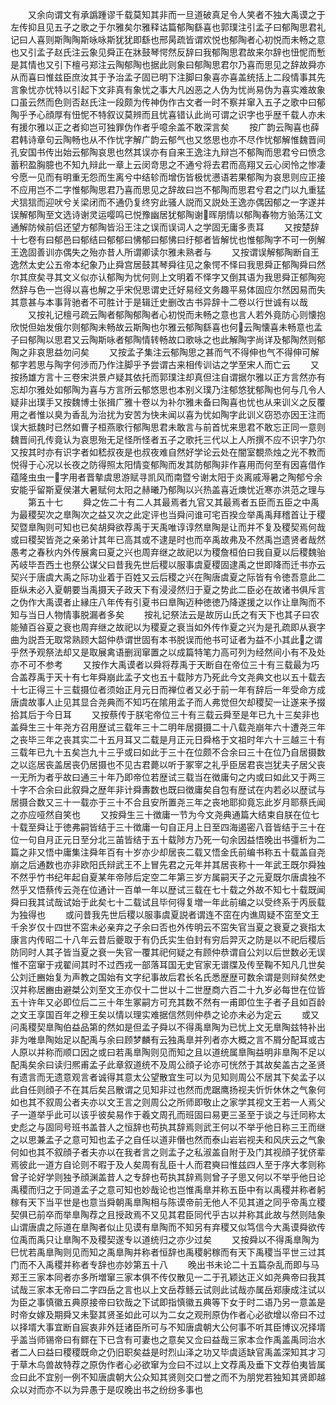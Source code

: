 <!-- { "loadSidebar": true } -->
　　又余向谓文有承譌踵谬千载莫知其非而一旦道破真足令人笑者不独大禹谟之于左传抑且见五子之歌之于尔雅矣尔雅释诂篇郁陶繇喜也郭璞注引孟子曰郁陶思君礼记曰人喜则斯陶陶斯咏咏斯犹犹即繇也邢昺疏皆谓欢悦也郁陶者心初悦而未畅之意也又引孟子赵氏注云象见舜正在牀鼓琴愕然反辞曰我郁陶思君故来尔辞也忸怩而慙是其情也又引下檀弓郑注云陶郁陶也据此则象曰郁陶思君尔乃喜而思见之辞故舜亦从而喜曰惟兹臣庶汝其于予治孟子固已明下注脚曰象喜亦喜盖统括上二段情事其先言象忧亦忧特以引起下文非真有象忧之事大凡凶恶之人伪为忧尚易伪为喜实难故象口虽云然而色则否赵氏注一段颇为传神伪作古文者一时不察并窜入五子之歌中曰郁陶乎予心顔厚有忸怩不特叙议莫辨而且忧喜错认此尚可谓之识字也乎歴千载人亦未有援尔雅以正之者抑岂可独罪伪作者乎噫余盖不敢深言矣
　　按广韵云陶喜也薛君韩诗章句云陶畅也从不作忧字解广韵云郁气也又悠思也亦不尽作忧郁解惟魏晋间孔安国书传出始云郁陶哀思也然其误亦有自来王逸注九辩岂不郁陶而思君兮曰愤念蓄积盈胸臆也不知九辩此一章上云闵竒思之不通兮将去君而高翔又云心闵怜之惨凄兮愿一见而有明重无怨而生离兮中结轸而增伤皆极忧懑语若果郁陶为哀思则应正接不应用岂不二字惟郁陶思君乃喜而思见之辞故曰岂不郁陶而思君兮君之门以九重猛犬狺狺而迎吠兮关梁闭而不通仍复终穷此骚人説而又説处王逸亦偶因郁之一字遂并误解郁陶至文选诗谢灵运嘤鸣已悦豫幽居犹郁陶谢晖朋情以郁陶春物方骀荡江文通解防候前侣还望方郁陶皆沿王注之误而误词人之学固无庸多责耳
　　又按楚辞十七卷有曰郁邑曰郁结曰郁郁曰怫郁曰郁怫曰纡郁者皆解忧也惟郁陶字不可一例解王逸固善训亦偶失之殆亦昔人所谓卿读尔雅未熟者与
　　又按谓误解郁陶断自王逸然太史公五帝本纪象乃止舜宫居鼓其琴舜往见之象愕不怿曰我思舜正郁陶舜曰然尔其庶矣寻其文义似亦认郁陶为忧何则上文明着不怿字又倒其语为我思舜正郁陶宛然辞与色一岂得以喜也解之乎宋倪思谓史迁好易经文务趣平易体固应尔然因易而失其意甚与本事背驰者不可胜计于是辑迁史删改古书异辞十二卷以行世诚有以哉
　　又按礼记檀弓疏云陶者郁陶郁陶者心初悦而未畅之意也言人若外竟防心则懐抱欣悦但始发俄尔则郁陶未畅故云斯陶也尔雅云郁陶繇喜也何云陶懐喜未畅意也孟子曰郁陶以思君又云陶斯咏者郁陶情转畅故口歌咏之也此解陶字尚详及郁陶然则郁陶之非哀思益勿问矣
　　又按孟子集注云郁陶思之甚而气不得伸也气不得伸可解郁字若思与陶字何渉而乃作注脚乎予尝谓古来相传训诂之学至宋人而亡云
　　又按扬雄方言十三卷宋洪景卢疑其依托而郭璞注却真但注自谓据尔雅以正方言然亦有忘却尔雅处如郁陶为喜与方言所云郁悠思也本别义璞乃注郁悠犹郁陶也何与几令人疑非出璞手又按魏博士张揖广雅十卷以为补尔雅未备曰陶喜也忧也从来训义之反覆用之者惟以臭为香乱为治扰为安苦为快未闻以喜为忧如陶字此训义窃恐亦因王注而误大抵魏时已然如曹子桓燕歌行郁陶思君未敢言与前首忧来思君不敢忘正同一意则魏晋间孔传竟认为哀思殆无足怪所怪者五子之歌托三代以上人所撰不应不识字乃尔又按其时亦有识字者如嵇叔夜是也叔夜难自然好学论云处在闇室覩烝烛之光不教而悦得于心况以长夜之防得照太阳情变郁陶而发其防郁陶非作喜用而何至有因喜借作蕴隆虫虫一字用者晋摰虞思游赋寻凯风而南暨兮谢太阳于炎离戚溽暑之陶郁兮余安能乎留斯夏侯湛大暑赋何太阳之赫曦乃郁陶以兴热盖喜近燠忧近寒亦洪范之理与
　　第五十七
　　舜之佐二十有二人其最焉者九官又其最焉者五臣而五臣之中禹为最稷契次之臯陶次之益又次之此定评也当舜问谁可宅百揆佥举禹禹拜稽首让于稷契暨臯陶则可知也已矣胡舜欲荐禹于天禹唯谆谆然臯陶是让而并不复及稷契焉何哉或曰稷契皆尧之亲弟计其年已高其或不逮是时也而卒禹故弗及不然禹岂遗贤者哉然愚考之春秋内外传展禽曰夏之兴也周弃继之故祀以为稷詹桓伯曰我自夏以后稷魏骀芮岐毕吾西土也祭公谋父曰昔我先世后稷以服事虞夏稷固逮禹之世即降而迁书亦云契兴于唐虞大禹之际功业着于百姓又云后稷之兴在陶唐虞夏之际皆有令徳吾意此二臣纵未必入夏朝要当禹摄天子政天下有浸浸然归于夏之势此二臣必在故诸书俱斥言之伪作大禹谟者止縁庄八年传有引夏书曰臯陶迈种徳徳乃降遂援之以作让臯陶而不知与当日人物情事脱漏者多矣
　　按礼记祭法云是故厉山氏之有天下也其子曰农能殖百谷夏之衰也周弃继之故祀以为稷夏之衰当如外传作夏之兴为是孔疏即从衰字曲为説吾无取常熟顾大韶仲恭谓世固有本书脱误而他书可证者为益不小其此之谓乎然予观祭法却又是取展禽语删润窜置之以成篇特笔力高可列为经然间小有不及处亦不可不参考
　　又按作大禹谟者以舜将荐禹于天断自在帝位三十有三载最为巧合盖荐禹于天十有七年舜崩此孟子文也五十载陟方乃死此今文尧典文也以五十载去十七正得三十三载摄位者须始正月元日而禅位者又必于前一年有辞后一年受命方成唐虞故事人止见其显合尧典而不知巧在隂用孟子而人弗觉但欠却稷契一让遂来予掇拾其后于今日耳
　　又按蔡传于朕宅帝位三十有三载云舜至是年已九十三矣非也盖舜生三十年尧方召用歴试三载年三十二明年居摄摄二十八载尧崩年六十遭尧三年之丧毕三年之丧其实二十五月耳又二载是月正元日舜格于文祖时年六十三越三十有三载年已九十五矣岂九十三乎或曰如此于三十在位颇不合余曰三十在位乃自居摄数之以迄居丧盖居丧仍居摄也不见古君薨以听于冢宰之礼乎臣居君丧岂犹夫子居父丧一无所为者乎故曰通三十年乃即帝位若歴试三载当在徴庸句之内或曰如此又于两三十字不合余曰此叙舜之歴年非计舜夀数也既曰徴庸矣自包有歴试在内若必以歴试与居摄合数又三十一载亦于三十不合且安所置尧三年之丧地耶抑竟忘此岁月耶蔡氏闻之亦应哑然自笑也
　　又按舜生三十徴庸一节为今文尧典通篇大结束自朕在位七十载至舜让于徳弗嗣皆结于三十徴庸一句自正月上日至四海遏密八音皆结于三十在位一句自月正元日至分北三苖皆结于五十载陟方乃死一句余因益悟晚出书彊析为二篇之非又悟中庸集注舜年百有十岁亦少却居丧二载又悟金氏前编书称五十载盖自尧崩之后通数也亦非欧阳氏辩武王不上冒先君之元年并其居丧称十一年武王既尔舜独不然乎竹书纪年起自夏某年帝陟后定空二年第三岁方属嗣天子之元夏既尔唐虞独不然乎又悟蔡传云尧在位通计一百单一年以歴试三载在七十载之外故不知七十载既闻舜曰我其试哉试始于此矣七十二载试且毕何得复増一年此前编之以受终系于丙辰载为独得也
　　或问昔我先世后稷以服事虞夏説者谓连不窋在内谯周疑不窋至文王千余岁仅十四世不窋未必亲弃之子余曰否也外传明云不窋失官当夏之衰夏之衰指太康言内传昭二十八年云昔后夔取于有仍氏实生伯封有穷后羿灭之防是以不祀后稷后防同时人其子皆当夏之衰一失官一覆其祀何疑之有顾仲恭谓自公刘以后世数必无误惟不窋窜于戎翟间其时不过西戎一部落耳国无史官家无谱牒及传至鞠不知凡几世矣公刘迁豳始复为声教之国始有文字纪事故后君长名氏悉歴歴可数余谓是则辩矣然史汉并称居豳由避桀公刘至文王亦仅十二世以十二世歴商六百二十九岁必每世在位皆五十许年又必即位后二三十年生冢嗣方可充其数不然有一甫即位生子者子且如百龄之文王享国百年之穆王矣以情以理实难据信然则仲恭之论亦未必为定云
　　或又问禹稷契臯陶伯益品第的然如是但孟子舜以不得禹臯陶为已忧上文无臯陶兹特补出非为唯臯陶始足以配禹与余曰顾梦麟有云独禹臯并列者亦大概之言不屑分配耳或古人原以并称而顺口因之或曰若禹臯陶则见而知之且以道统属臯陶益明非臯陶不足以配禹矣余曰读归熈甫孟子此章叙道统不及周公顔子论亦可恍然于其故矣盖古之圣贤有遗言而无遗意观言者诚得其意太公望散宜生可以为见知则周公不居其下矣孟子以此自任则顔子不在其后矣吕散谓之见知非过也然而虎踞鹰扬视夫忻忻休休之气象何如也其不叙周公者夫亦以文王言之则周公之所师即敬止之家学其视文王若一人焉父子一道举乎此可以该乎彼矣易作于羲文周孔而班固曰易更三圣至于谈之与迁同称太史彪之与固同号班书盖昔人之恒辞也苟执其辞焉则武王何以不举乎他日称三王而继之以思兼孟子之意可知也孟子之自任以道非僭也然而泰山岩岩视夫和风庆云之气象何如也其不叙顔子者夫亦以在我者言之则孟子之私淑盖自附于及门其视顔子犹侪辈焉彼此一道方自论则不暇于及人矣周有乱臣十人而君奭曰惟兹四人至于序大孝则称曾子论好学则独予顔渊盖昔人之专辞也苟执其辞焉则曾子子思又何以不举乎他日论禹稷而归之于同道孟子之意可知也妙哉论也岂惟禹臯并称五臣中有以禹稷并称者躬稼有天下当平世是也意当舜朝禹臯陶相与陈谟帝前无他人不见其道之同乎帝禹立稷契俱已前卒而举臯陶荐之且授政焉不又见其君臣同代乎古以并称其此故与然则陆象山谓唐虞之际道在臯陶者似止见谟有臯陶而不知另有弃稷又似笃信今大禹谟舜欲传位禹而禹只让臯陶不及稷契遂专以道统归之亦少过矣
　　又按舜以不得禹臯陶为巳忧若禹臯陶则见而知之禹臯陶并称者恒辞也禹稷躬稼而有天下禹稷当平世三过其门而不入禹稷并称者专辞也亦妙第五十八
　　晚出书未论二十五篇杂乱而即与马郑王三家本同者亦多所増窜三家本俱不传仅散见一二于孔颖达正义如尧典帝曰我其试哉三家本无帝曰二字四岳之言也以上文岳荐鲧云试则此试哉亦属岳郑康成注试以为臣之事慎徽五典原接帝曰钦哉之下试即指慎徽五典等下女于时二语乃另一意盖是时帝女嫁及期舜又未娶其贤圣如此可以为二女之观刑原伪作者心必欲增以帝曰不过以择壻大事宜断自宸衷非外廷诸臣所可与不知唐虞朝大公何事不听其臣博议况择壻乎盖当师锡帝曰有鳏在下已含有可妻也之意矣又佥曰益哉三家本佥作禹盖禹同治水者二人曰益曰稷稷既命之仍旧职矣益是时烈山泽之功又毕虞适缺官禹盖深知其才习于草木鸟兽故特荐之原伪作者心必欲窜为佥曰不过以上文荐禹及垂下文荐伯夷皆属佥曰此不宜别一例不知唐虞朝大公众知其贤则交口誉之而不为朋党若独知其贤即越众以对而亦不以为异愚于是叹晚出书之纷纷多事也

